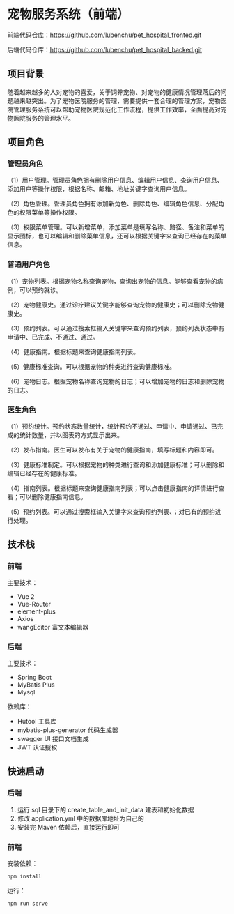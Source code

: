 # 宠物服务系统（前端）

前端代码仓库：https://github.com/lubenchu/pet_hospital_fronted.git

后端代码仓库：https://github.com/lubenchu/pet_hospital_backed.git

## 项目背景

随着越来越多的人对宠物的喜爱，关于饲养宠物、对宠物的健康情况管理落后的问题越来越突出。为了宠物医院服务的管理，需要提供一套合理的管理方案，宠物医院管理服务系统可以帮助宠物医院规范化工作流程，提供工作效率，全面提高对宠物医院服务的管理水平。

## 项目角色

### 管理员角色

（1）用户管理。管理员角色拥有删除用户信息、编辑用户信息、查询用户信息、添加用户等操作权限，根据名称、邮箱、地址关键字查询用户信息。

（2）角色管理。管理员角色拥有添加新角色、删除角色、编辑角色信息、分配角色的权限菜单等操作权限。

（3）权限菜单管理。可以新增菜单，添加菜单是填写名称、路径、备注和菜单的显示图标，也可以编辑和删除菜单信息，还可以根据关键字来查询已经存在的菜单信息。

### 普通用户角色

（1）宠物列表。根据宠物名称查询宠物，查询出宠物的信息。能够查看宠物的病例，可以预约就诊。

（2）宠物健康史。通过诊疗建议关键字能够查询宠物的健康史；可以删除宠物健康史。

（3）预约列表。可以通过搜索框输入关键字来查询预约列表，预约列表状态中有申请中、已完成、不通过、通过。

（4）健康指南。根据标题来查询健康指南列表。

（5）健康标准查询。可以根据宠物的种类进行查询健康标准。

（6）宠物日志。根据宠物名称查询宠物的日志；可以增加宠物的日志和删除宠物的日志。

### 医生角色

（1）预约统计。预约状态数量统计，统计预约不通过、申请中、申请通过、已完成的统计数量，并以图表的方式显示出来。

（2）发布指南。医生可以发布有关于宠物的健康指南，填写标题和内容即可。

（3）健康标准制定。可以根据宠物的种类进行查询和添加健康标准；可以删除和编辑已经存在的健康标准。

（4）指南列表。根据标题来查询健康指南列表；可以点击健康指南的详情进行查看；可以删除健康指南信息。

（5）预约列表。可以通过搜索框输入关键字来查询预约列表、；对已有的预约进行处理。

## 技术栈

### 前端

主要技术：

- Vue 2
- Vue-Router
- element-plus
- Axios
- wangEditor 富文本编辑器

### 后端

主要技术：

- Spring Boot
- MyBatis Plus
- Mysql

依赖库：

- Hutool 工具库
- mybatis-plus-generator 代码生成器
- swagger UI 接口文档生成
- JWT 认证授权

## 快速启动

### 后端

1. 运行 sql 目录下的 create_table_and_init_data 建表和初始化数据
2. 修改 application.yml 中的数据库地址为自己的
3. 安装完 Maven 依赖后，直接运行即可

### 前端

安装依赖：

```
npm install
```

运行：

```
npm run serve
```

